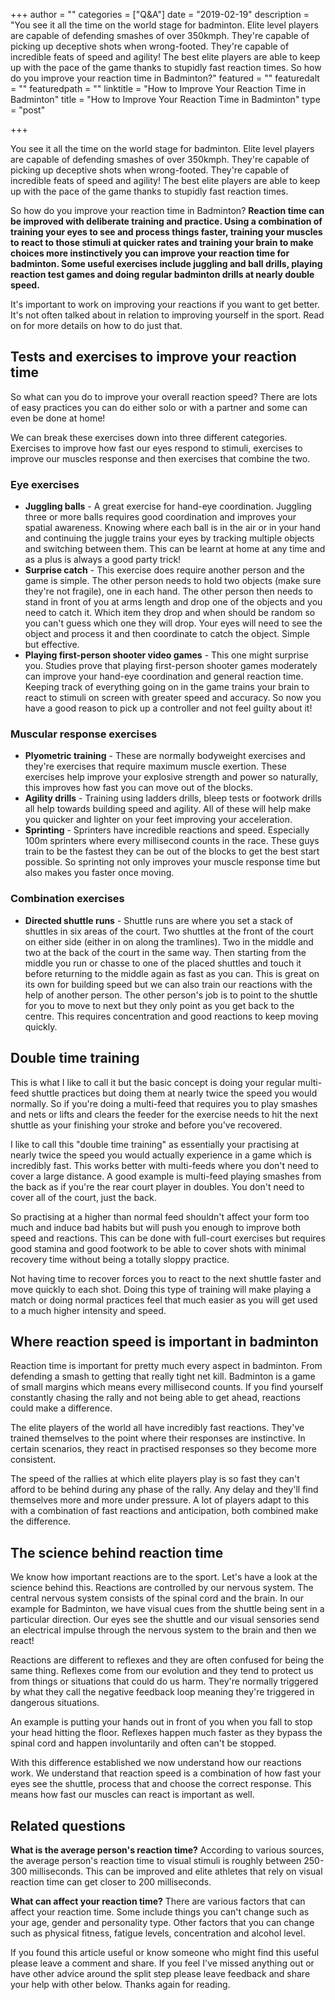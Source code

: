 +++
author = ""
categories = ["Q&A"]
date = "2019-02-19"
description = "You see it all the time on the world stage for badminton. Elite level players are capable of defending smashes of over 350kmph. They're capable of picking up deceptive shots when wrong-footed. They're capable of incredible feats of speed and agility! The best elite players are able to keep up with the pace of the game thanks to stupidly fast reaction times. So how do you improve your reaction time in Badminton?"
featured = ""
featuredalt = ""
featuredpath = ""
linktitle = "How to Improve Your Reaction Time in Badminton"
title = "How to Improve Your Reaction Time in Badminton"
type = "post"

+++

You see it all the time on the world stage for badminton. Elite level players are capable of defending smashes of over 350kmph. They're capable of picking up deceptive shots when wrong-footed. They're capable of incredible feats of speed and agility! The best elite players are able to keep up with the pace of the game thanks to stupidly fast reaction times.

So how do you improve your reaction time in Badminton? **Reaction time can be improved with deliberate training and practice. Using a combination of training your eyes to see and process things faster, training your muscles to react to those stimuli at quicker rates and training your brain to make choices more instinctively you can improve your reaction time for badminton. Some useful exercises include juggling and ball drills, playing reaction test games and doing regular badminton drills at nearly double speed.**

It's important to work on improving your reactions if you want to get better. It's not often talked about in relation to improving yourself in the sport. Read on for more details on how to do just that.

## Tests and exercises to improve your reaction time

So what can you do to improve your overall reaction speed? There are lots of easy practices you can do either solo or with a partner and some can even be done at home!

We can break these exercises down into three different categories. Exercises to improve how fast our eyes respond to stimuli, exercises to improve our muscles response and then exercises that combine the two.

### Eye exercises

*   **Juggling balls** - A great exercise for hand-eye coordination. Juggling three or more balls requires good coordination and improves your spatial awareness. Knowing where each ball is in the air or in your hand and continuing the juggle trains your eyes by tracking multiple objects and switching between them. This can be learnt at home at any time and as a plus is always a good party trick!
*   **Surprise catch** - This exercise does require another person and the game is simple. The other person needs to hold two objects (make sure they're not fragile), one in each hand. The other person then needs to stand in front of you at arms length and drop one of the objects and you need to catch it. Which item they drop and when should be random so you can't guess which one they will drop. Your eyes will need to see the object and process it and then coordinate to catch the object. Simple but effective.
*   **Playing first-person shooter video games** - This one might surprise you. Studies prove that playing first-person shooter games moderately can improve your hand-eye coordination and general reaction time. Keeping track of everything going on in the game trains your brain to react to stimuli on screen with greater speed and accuracy. So now you have a good reason to pick up a controller and not feel guilty about it!

### Muscular response exercises

*   **Plyometric training** - These are normally bodyweight exercises and they're exercises that require maximum muscle exertion. These exercises help improve your explosive strength and power so naturally, this improves how fast you can move out of the blocks.
*   **Agility drills** - Training using ladders drills, bleep tests or footwork drills all help towards building speed and agility. All of these will help make you quicker and lighter on your feet improving your acceleration.
*   **Sprinting** - Sprinters have incredible reactions and speed. Especially 100m sprinters where every millisecond counts in the race. These guys train to be the fastest they can be out of the blocks to get the best start possible. So sprinting not only improves your muscle response time but also makes you faster once moving.

### Combination exercises

*   **Directed shuttle runs** - Shuttle runs are where you set a stack of shuttles in six areas of the court. Two shuttles at the front of the court on either side (either in on along the tramlines). Two in the middle and two at the back of the court in the same way. Then starting from the middle you run or chasse to one of the placed shuttles and touch it before returning to the middle again as fast as you can. This is great on its own for building speed but we can also train our reactions with the help of another person. The other person's job is to point to the shuttle for you to move to next but they only point as you get back to the centre. This requires concentration and good reactions to keep moving quickly.

## Double time training

This is what I like to call it but the basic concept is doing your regular multi-feed shuttle practices but doing them at nearly twice the speed you would normally. So if you're doing a multi-feed that requires you to play smashes and nets or lifts and clears the feeder for the exercise needs to hit the next shuttle as your finishing your stroke and before you've recovered.

I like to call this "double time training" as essentially your practising at nearly twice the speed you would actually experience in a game which is incredibly fast. This works better with multi-feeds where you don't need to cover a large distance. A good example is multi-feed playing smashes from the back as if you're the rear court player in doubles. You don't need to cover all of the court, just the back.

So practising at a higher than normal feed shouldn't affect your form too much and induce bad habits but will push you enough to improve both speed and reactions. This can be done with full-court exercises but requires good stamina and good footwork to be able to cover shots with minimal recovery time without being a totally sloppy practice.

Not having time to recover forces you to react to the next shuttle faster and move quickly to each shot. Doing this type of training will make playing a match or doing normal practices feel that much easier as you will get used to a much higher intensity and speed.

## Where reaction speed is important in badminton

Reaction time is important for pretty much every aspect in badminton. From defending a smash to getting that really tight net kill. Badminton is a game of small margins which means every millisecond counts. If you find yourself constantly chasing the rally and not being able to get ahead, reactions could make a difference.

The elite players of the world all have incredibly fast reactions. They've trained themselves to the point where their responses are instinctive. In certain scenarios, they react in practised responses so they become more consistent.

The speed of the rallies at which elite players play is so fast they can't afford to be behind during any phase of the rally. Any delay and they'll find themselves more and more under pressure. A  lot of players adapt to this with a combination of fast reactions and anticipation, both combined make the difference.

## The science behind reaction time

We know how important reactions are to the sport. Let's have a look at the science behind this. Reactions are controlled by our nervous system. The central nervous system consists of the spinal cord and the brain. In our example for Badminton, we have visual cues from the shuttle being sent in a particular direction. Our eyes see the shuttle and our visual sensories send an electrical impulse through the nervous system to the brain and then we react!

Reactions are different to reflexes and they are often confused for being the same thing. Reflexes come from our evolution and they tend to protect us from things or situations that could do us harm. They're normally triggered by what they call the negative feedback loop meaning they're triggered in dangerous situations.

An example is putting your hands out in front of you when you fall to stop your head hitting the floor. Reflexes happen much faster as they bypass the spinal cord and happen involuntarily and often can't be stopped.

With this difference established we now understand how our reactions work. We understand that reaction speed is a combination of how fast your eyes see the shuttle, process that and choose the correct response. This means how fast our muscles can react is important as well.

## Related questions

**What is the average person's reaction time?** According to various sources, the average person's reaction time to visual stimuli is roughly between 250-300 milliseconds. This can be improved and elite athletes that rely on visual reaction time can get closer to 200 milliseconds.

**What can affect your reaction time?** There are various factors that can affect your reaction time. Some include things you can't change such as your age, gender and personality type. Other factors that you can change such as physical fitness, fatigue levels, concentration and alcohol level.

If you found this article useful or know someone who might find this useful please leave a comment and share. If you feel I've missed anything out or have other advice around the split step please leave feedback and share your help with other below. Thanks again for reading.
